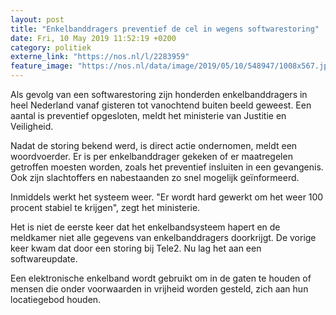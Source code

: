 ```yaml
---
layout: post
title: "Enkelbanddragers preventief de cel in wegens softwarestoring"
date: Fri, 10 May 2019 11:52:19 +0200
category: politiek
externe_link: "https://nos.nl/l/2283959"
feature_image: "https://nos.nl/data/image/2019/05/10/548947/1008x567.jpg"
---
```


<p>Als gevolg van een softwarestoring zijn honderden enkelbanddragers in heel Nederland vanaf gisteren tot vanochtend buiten beeld geweest. Een aantal is preventief opgesloten, meldt het ministerie van Justitie en Veiligheid.</p>
<p>Nadat de storing bekend werd, is direct actie ondernomen, meldt een woordvoerder. Er is per enkelbanddrager gekeken of er maatregelen getroffen moesten worden, zoals het preventief insluiten in een gevangenis. Ook zijn slachtoffers en nabestaanden zo snel mogelijk geïnformeerd.</p>
<p>Inmiddels werkt het systeem weer. "Er wordt hard gewerkt om het weer 100 procent stabiel te krijgen", zegt het ministerie.</p>
<p>Het is niet de eerste keer dat het enkelbandsysteem hapert en de meldkamer niet alle gegevens van enkelbanddragers doorkrijgt. De vorige keer kwam dat door een storing bij Tele2. Nu lag het aan een softwareupdate.</p>
<p>Een elektronische enkelband wordt gebruikt om in de gaten te houden of mensen die onder voorwaarden in vrijheid worden gesteld, zich aan hun locatiegebod houden.</p>
